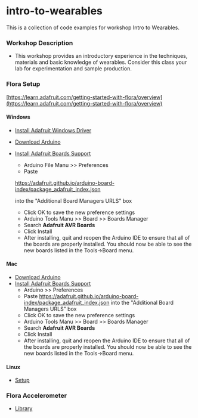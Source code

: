 # intro-to-wearables

This is a collection of code examples for workshop Intro to Wearables.

### Workshop Description
- This workshop provides an introductory experience in the techniques, materials and basic knowledge of wearables. Consider this class your lab for experimentation and sample production.

### Flora Setup
[https://learn.adafruit.com/getting-started-with-flora/overview](https://learn.adafruit.com/getting-started-with-flora/overview)

#### Windows
- [Install Adafruit Windows Driver](https://learn.adafruit.com/getting-started-with-flora/windows-setup)
- [Download Arduino](https://www.arduino.cc/en/Main/Software)
- [Install Adafruit Boards Support](https://learn.adafruit.com/adafruit-arduino-ide-setup/arduino-1-dot-6-x-ide)
	- Arduino File Manu >> Preferences
	- Paste

	https://adafruit.github.io/arduino-board-index/package_adafruit_index.json

	into the "Additional Board Managers URLS" box
	- Click OK to save the new preference settings
	- Arduino Tools Manu >> Board >> Boards Manager
	- Search **Adafruit AVR Boards**
	- Click Install
	-  After installing, quit and reopen the Arduino IDE to ensure that all of the boards are properly installed. You should now be able to see the new boards listed in the Tools->Board menu.

#### Mac
- [Download Arduino](https://www.arduino.cc/en/Main/Software)
- [Install Adafruit Boards Support](https://learn.adafruit.com/adafruit-arduino-ide-setup/arduino-1-dot-6-x-ide)
	- Arduino >> Preferences
	- Paste https://adafruit.github.io/arduino-board-index/package_adafruit_index.json into the "Additional Board Managers URLS" box
	- Click OK to save the new preference settings
	- Arduino Tools Manu >> Board >> Boards Manager
	- Search **Adafruit AVR Boards**
	- Click Install
	-  After installing, quit and reopen the Arduino IDE to ensure that all of the boards are properly installed. You should now be able to see the new boards listed in the Tools->Board menu.

#### Linux
- [Setup](https://learn.adafruit.com/adafruit-arduino-ide-setup/linux-setup)


### Flora Accelerometer
 -   [Library](https://github.com/adafruit/Adafruit_LSM303)
